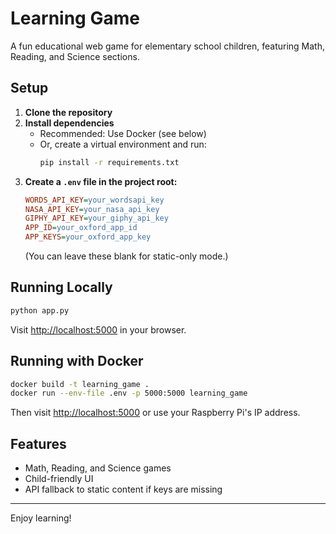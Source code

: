 # Learning Game

A fun educational web game for elementary school children, featuring Math, Reading, and Science sections.

## Setup

1. **Clone the repository**
2. **Install dependencies**
   - Recommended: Use Docker (see below)
   - Or, create a virtual environment and run:
     ```sh
     pip install -r requirements.txt
     ```
3. **Create a `.env` file in the project root:**
   ```ini
   WORDS_API_KEY=your_wordsapi_key
   NASA_API_KEY=your_nasa_api_key
   GIPHY_API_KEY=your_giphy_api_key
   APP_ID=your_oxford_app_id
   APP_KEYS=your_oxford_app_key
   ```
   (You can leave these blank for static-only mode.)

## Running Locally

```sh
python app.py
```
Visit [http://localhost:5000](http://localhost:5000) in your browser.

## Running with Docker

```sh
docker build -t learning_game .
docker run --env-file .env -p 5000:5000 learning_game
```

Then visit [http://localhost:5000](http://localhost:5000) or use your Raspberry Pi's IP address.

## Features
- Math, Reading, and Science games
- Child-friendly UI
- API fallback to static content if keys are missing

---

Enjoy learning! 